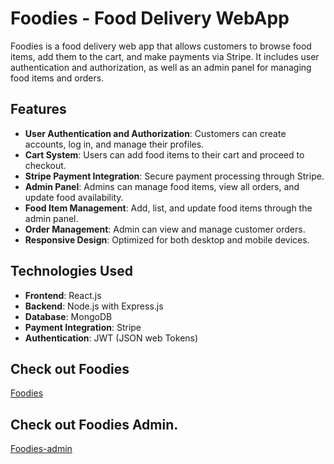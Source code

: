 # Foodies - Food Delivery WebApp

Foodies is a food delivery web app that allows customers to browse food items, add them to the cart, and make payments via Stripe. It includes user authentication and authorization, as well as an admin panel for managing food items and orders.

## Features

- **User Authentication and Authorization**: Customers can create accounts, log in, and manage their profiles.
- **Cart System**: Users can add food items to their cart and proceed to checkout.
- **Stripe Payment Integration**: Secure payment processing through Stripe.
- **Admin Panel**: Admins can manage food items, view all orders, and update food availability.
- **Food Item Management**: Add, list, and update food items through the admin panel.
- **Order Management**: Admin can view and manage customer orders.
- **Responsive Design**: Optimized for both desktop and mobile devices.


 ## Technologies Used

- **Frontend**: React.js
- **Backend**: Node.js with Express.js
- **Database**: MongoDB
- **Payment Integration**: Stripe
- **Authentication**: JWT (JSON web Tokens)

## Check out Foodies
 [Foodies](https://foodies-pkvw.onrender.com)


## Check out Foodies Admin.
 [Foodies-admin](https://foodies-admin-bq4k.onrender.com)